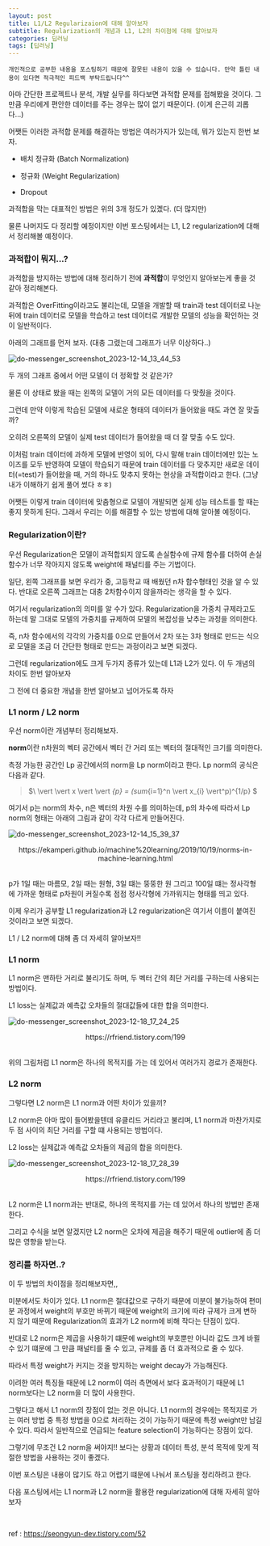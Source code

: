 ```yaml
---
layout: post
title: L1/L2 Regularizaion에 대해 알아보자
subtitle: Regularization의 개념과 L1, L2의 차이점에 대해 알아보자
categories: 딥러닝
tags: [딥러닝]
---
```


`개인적으로 공부한 내용을 포스팅하기 때문에 잘못된 내용이 있을 수 있습니다. 만약 틀린 내용이 있다면 적극적인 피드백 부탁드립니다^^`


아마 간단한 프로젝트나 분석, 개발 실무를 하다보면 과적합 문제를 접해봤을 것이다. 그만큼 우리에게 편안한 데이터를 주는 경우는 많이 없기 때문이다. (이게 은근히 괴롭다...)

어쨋든 이러한 과적합 문제를 해결하는 방법은 여러가지가 있는데, 뭐가 있는지 한번 보자.

- 배치 정규화 (Batch Normalization)

- 정규화 (Weight Regularization)

- Dropout

과적합을 막는 대표적인 방법은 위의 3개 정도가 있곘다. (더 많지만)

물론 나머지도 다 정리할 예정이지만 이번 포스팅에서는 L1, L2 regularization에 대해서 정리해볼 예정이다.



### 과적합이 뭐지...?

과적합을 방지하는 방법에 대해 정리하기 전에 **과적합**이 무엇인지 알아보는게 좋을 것 같아 정리해본다.

과적합은 OverFitting이라고도 불리는데, 모델을 개발할 때 train과 test 데이터로 나눈 뒤에 train 데이터로 모델을 학습하고 test 데이터로 개발한 모델의 성능을 확인하는 것이 일반적이다.

아래의 그래프를 먼저 보자. (대충 그렸는데 그래프가 너무 이상하다..)

![do-messenger_screenshot_2023-12-14_13_44_53](https://github.com/daetamong/daetamong.github.io/assets/111731468/d306c8c1-2eaa-421f-834b-8d945eaa7dd9)

두 개의 그래프 중에서 어떤 모델이 더 정확할 것 같은가?

물론 이 상태로 봤을 때는 왼쪽의 모델이 거의 모든 데이터를 다 맞췄을 것이다.

그런데 만약 이렇게 학습된 모델에 새로운 형태의 데이터가 들어왔을 때도 과연 잘 맞출까?

오히려 오른쪽의 모델이 실제 test 데이터가 들어왔을 때 더 잘 맞출 수도 있다.

이처럼 train 데이터에 과하게 모델에 반영이 되어, 다시 말해 train 데이터에만 있는 노이즈를 모두 반영하여 모델이 학습되기 때문에 train 데이터를 다 맞추지만 새로운 데이터(=test)가 들어왔을 때, 거의 하나도 맞추지 못하는 현상을 과적합이라고 한다. (그냥 내가 이해하기 쉽게 풀어 썼다 ㅎㅎ)

어쨋든 이렇게 train 데이터에 맞춤형으로 모델이 개발되면 실제 성능 테스트를 할 때는 좋지 못하게 된다. 그래서 우리는 이를 해결할 수 있는 방법에 대해 알아볼 예정이다.



### Regularization이란?

우선 Regularization은 모델이 과적합되지 않도록 손실함수에 규제 함수를 더하여 손실함수가 너무 작아지지 않도록 weight에 패널티를 주는 기법이다.

일단, 왼쪽 그래프를 보면 우리가 중, 고등학교 때 배웠던 n차 함수형태인 것을 알 수 있다. 반대로 오른쪽 그래프는 대충 2차함수이지 않을까라는 생각을 할 수 있다.

여기서 regularization의 의미를 알 수가 있다. Regularization을 가중치 규제라고도 하는데 말 그대로 모델의 가중치를 규제하여 모델의 복잡성을 낮추는 과정을 의미한다.

즉, n차 함수에서의 각각의 가중치를 0으로 만들어서 2차 또는 3차 형태로 만드는 식으로 모델을 조금 더 간단한 형태로 만드는 과정이라고 보면 되겠다.

그런데 regularization에도 크게 두가지 종류가 있는데 L1과 L2가 있다. 이 두 개념의 차이도 한번 알아보자

그 전에 더 중요한 개념을 한번 알아보고 넘어가도록 하자



### L1 norm / L2 norm

우선 norm이란 개념부터 정리해보자.

**norm**이란 n차원의 벡터 공간에서 벡터 간 거리 또는 벡터의 절대적인 크기를 의미한다.

측정 가능한 공간인 Lp 공간에서의 norm을 Lp norm이라고 한다. Lp norm의 공식은 다음과 같다.

> $\ \vert \vert x \vert \vert _{p} = (sum_{i=1}^n \vert x_{i} \vert^p)^{1/p} $

여기서 p는 norm의 차수, n은 벡터의 차원 수를 의미하는데, p의 차수에 따라서 Lp norm의 형태는 아래의 그림과 같이 각각 다르게 만들어진다.

![do-messenger_screenshot_2023-12-14_15_39_37](https://github.com/daetamong/daetamong.github.io/assets/111731468/8e6822e3-5a5e-4db2-8fd7-56d073a82197)

<center>https://ekamperi.github.io/machine%20learning/2019/10/19/norms-in-machine-learning.html</center>

<br>

p가 1일 때는 마름모, 2일 때는 원형, 3일 떄는 뚱뚱한 원 그리고 100일 떄는 정사각형에 가까운 형태로 p차원이 커질수록 점점 정사각형에 가까워지는 형태를 띄고 있다.

이제 우리가 공부할 L1 regularization과 L2 regularization은 여기서 이름이 붙여진 것이라고 보면 되겠다.

L1 / L2 norm에 대해 좀 더 자세히 알아보자!!


### L1 norm

L1 norm은 맨하탄 거리로 불리기도 하며, 두 벡터 간의 최단 거리를 구하는데 사용되는 방법이다.

L1 loss는 실제값과 예측값 오차들의 절대값들에 대한 합을 의미한다.

>

![do-messenger_screenshot_2023-12-18_17_24_25](https://github.com/daetamong/daetamong.github.io/assets/111731468/60de789d-8eb5-4651-bc78-7c278507b217)

<center>https://rfriend.tistory.com/199</center>

<br>

위의 그림처럼 L1 norm은 하나의 목적지를 가는 데 있어서 여러가지 경로가 존재한다.



### L2 norm

그렇다면 L2 norm은 L1 norm과 어떤 차이가 있을끼?

L2 norm은 아마 많이 들어봤을텐데 유클리드 거리라고 불리며, L1 norm과 마찬가지로 두 점 사이의 최단 거리를 구할 떄 사용되는 방법이다.

L2 loss는 실제값과 예측값 오차들의 제곱의 합을 의미한다.

![do-messenger_screenshot_2023-12-18_17_28_39](https://github.com/daetamong/daetamong.github.io/assets/111731468/f56dc35e-3f9c-4746-81bc-84b3fa6cce8a)

<center>https://rfriend.tistory.com/199</center>

<br>

L2 norm은 L1 norm과는 반대로, 하나의 목적지를 가는 데 있어서 하나의 방법만 존재한다.

그리고 수식을 보면 알겠지만 L2 norm은 오차에 제곱을 해주기 때문에 outlier에 좀 더 많은 영향을 받는다.


### 정리를 하자면..?

이 두 방법의 차이점을 정리해보자면,,

미분에서도 차이가 있다. L1 norm은 절대값으로 구하기 때문에 미분이 불가능하여 편미분 과정에서 weight의 부호만 바뀌기 때문에 weight의 크기에 따라 규제가 크게 변하지 않기 때문에 Regularization의 효과가 L2 norm에 비해 작다는 단점이 있다.

반대로 L2 norm은 제곱을 사용하기 떄문에 weight의 부호뿐만 아니라 값도 크게 바뀔 수 있기 떄문에 그 만큼 패널티를 줄 수 있고, 규제를 좀 더 효과적으로 줄 수 있다.

따라서 특정 weight가 커지는 것을 방지하는 weight decay가 가능해진다.

이려한 여러 특징들 때문에 L2 norm이 여러 측면에서 보다 효과적이기 때문에 L1 norm보다는 L2 norm을 더 많이 사용한다.

그렇다고 해서 L1 norm의 장점이 없는 것은 아니다. L1 norm의 경우에는 목적지로 가는 여러 방법 중 특정 방법을 0으로 처리하는 것이 가능하기 때문에 특정 weight만 남길 수 있다. 따라서 일반적으로 언급되는 feature selection이 가능하다는 장점이 있다.

그렇기에 무조건 L2 norm을 써야지!! 보다는 상황과 데이터 특성, 분석 목적에 맞게 적절한 방법을 사용하는 것이 좋겠다.

이번 포스팅은 내용이 많기도 하고 어렵기 떄문에 나눠서 포스팅을 정리하려고 한다.

다음 포스팅에서는 L1 norm과 L2 norm을 활용한 regularization에 대해 자세히 알아보자

<br>

ref : https://seongyun-dev.tistory.com/52